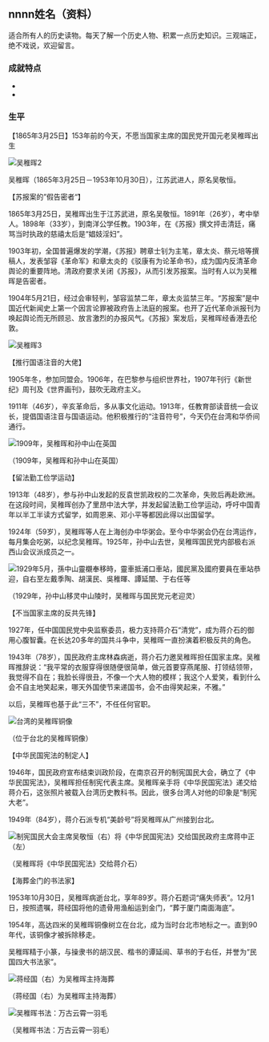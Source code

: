 ## nnnn姓名（资料）

适合所有人的历史读物。每天了解一个历史人物、积累一点历史知识。三观端正，绝不戏说，欢迎留言。  

### 成就特点

- ​
- ​


### 生平

【1865年3月25日】153年前的今天，不愿当国家主席的国民党开国元老吴稚晖出生

![吴稚晖2](吴稚晖2.jpg)

吴稚晖（1865年3月25日－1953年10月30日），江苏武进人，原名吴敬恒。

【苏报案的”假告密者“】

1865年3月25日，吴稚晖出生于江苏武进，原名吴敬恒。1891年（26岁），考中举人。1898年（33岁），到南洋公学任教。1903年，在《苏报》撰文抨击清廷，痛骂当时执政的慈禧太后是“娼妓淫妇”。

1903年初，全国普遍爆发的学潮，《苏报》聘章士钊为主笔，章太炎、蔡元培等撰稿人，发表邹容《革命军》和章太炎的《驳康有为论革命书》，成为国内反清革命舆论的重要阵地。清政府要求关闭《苏报》，从而引发苏报案。当时有人以为吴稚晖是告密者。

1904年5月21日，经过会审轻判，邹容监禁二年，章太炎监禁三年。“苏报案”是中国近代新闻史上第一个因言论罪被政府告上法庭的报案。也开了近代革命派报刊为唤起舆论而无所顾忌、放言激烈的办报风气。《苏报》案发后，吴稚晖经香港去伦敦。

![吴稚晖3](吴稚晖3.jpg)

【推行国语注音的大佬】

1905年冬，参加同盟会。1906年，在巴黎参与组织世界社，1907年刊行《新世纪》周刊及《世界画刊》，鼓吹无政府主义。

1911年（46岁），辛亥革命后，多从事文化运动。1913年，任教育部读音统一会议长，提倡国语注音与国语运动。他积极推行的“注音符号”，今天仍在台湾和华侨间通行。

![1909年，吴稚晖和孙中山在英国](1909年，吴稚晖和孙中山在英国.jpeg)

（1909年，吴稚晖和孙中山在英国）

【留法勤工俭学运动】

1913年（48岁），参与孙中山发起的反袁世凯政权的二次革命，失败后再赴欧洲。在这段时间，吴稚晖创办了里昂中法大学，并发起留法勤工俭学运动，呼吁中国青年以半工半读方式留学，如周恩来、邓小平等都因此得以出国留学。

1924年（59岁），吴稚晖等人在上海创办中华粥会。至今中华粥会仍在台湾运作，每月集会吃粥，以纪念吴稚晖。1925年，孙中山去世，吴稚晖国民党内部极右派西山会议派成员之一。

![1929年5月，孫中山靈櫬奉移時，靈車抵浦口車站，國民黨及國府要員在車站恭迎，自右至左戴季陶、胡漢民、吳稚暉、譚延闓、于右任等](1929年5月，孫中山靈櫬奉移時，靈車抵浦口車站，國民黨及國府要員在車站恭迎，自右至左戴季陶、胡漢民、吳稚暉、譚延闓、于右任等.jpeg)

（1929年，孙中山移灵中山陵时，吴稚晖与国民党元老迎灵）

【不当国家主席的反共先锋】

1927年，任中国国民党中央监察委员，极力支持蒋介石“清党”，成为蒋介石的御用心腹智囊。在长达20多年的国共斗争中，吴稚晖一直扮演着积极反共的角色。

1943年（78岁），国民政府主席林森病逝，蒋介石力邀吴稚晖担任国家主席。吴稚晖推辞说：“我平常的衣服穿得很随便很简单，做元首要穿燕尾服、打领结领带，我觉得不自在；我脸长得很丑，不像一个大人物的模样；我这个人爱笑，看到什么会不自主地笑起来，哪天外国使节来递国书，会不由得笑起来，不雅。”

以后，吴稚晖也基于此“三不”，不任任何官职。

![台湾的吴稚晖铜像](台湾的吴稚晖铜像.jpeg)

（位于台北的吴稚晖铜像）

【中华民国宪法的制定人】

1946年，国民政府宣布结束训政阶段，在南京召开的制宪国民大会，确立了《中华民国宪法》，吴稚晖担任制宪代表主席。吴稚晖亲手将《中华民国宪法》递交给蒋介石，这张照片被载入台湾历史教科书。因此，很多台湾人对他的印象是“制宪大老”。

1949年（84岁），蒋介石派专机“美龄号”将吴稚晖从广州接到台北。

![制宪国民大会主席吴敬恒（右）将《中华民国宪法》交给国民政府主席蒋中正（左）](制宪国民大会主席吴敬恒（右）将《中华民国宪法》交给国民政府主席蒋中正（左）.jpg)

（吴稚晖将《中华民国宪法》交给蒋介石）

【海葬金门的书法家】

1953年10月30日，吴稚晖病逝台北，享年89岁。蒋介石题词“痛失师表”。12月1日，按照遗嘱，蒋经国将他的遗骨用渔船运到金门，“葬于厦门南面海底”。

1954年，高达四米的吴稚晖铜像树立在台北，成为当时台北市地标之一。直到90年代，该铜像才被拆除移走。

吴稚晖精于小篆，与操隶书的胡汉民、楷书的谭延闿、草书的于右任，并誉为“民国四大书法家”。

![蒋经国（右）为吴稚晖主持海葬](蒋经国（右）为吴稚晖主持海葬.jpg)

（蒋经国（右）为吴稚晖主持海葬）

![吴稚晖书法：万古云霄一羽毛](吴稚晖书法：万古云霄一羽毛.png)

（吴稚晖书法：万古云霄一羽毛）

